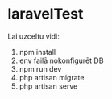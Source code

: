 # laravelTest
Lai uzceltu vidi:
1. npm install
2. env failā nokonfigurēt DB
3. npm run dev
4. php artisan migrate
5. php artisan serve
